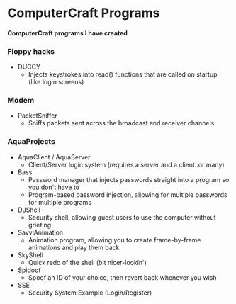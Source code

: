 # ComputerCraft Programs
#### ComputerCraft programs I have created

### Floppy hacks
- DUCCY
  - Injects keystrokes into read() functions that are called on startup (like login screens)

### Modem
- PacketSniffer
  - Sniffs packets sent across the broadcast and receiver channels

### AquaProjects
- AquaClient / AquaServer
  - Client/Server login system (requires a server and a client..or many)
- Bass
  - Password manager that injects passwords straight into a program so you don't have to
  - Program-based password injection, allowing for multiple passwords for multiple programs
- DJShell
  - Security shell, allowing guest users to use the computer without griefing
- SavviAnimation
  - Animation program, allowing you to create frame-by-frame animations and play them back
- SkyShell
  - Quick redo of the shell (bit nicer-lookin')
- Spidoof
  - Spoof an ID of your choice, then revert back whenever you wish
- SSE
  - Security System Example (Login/Register)

